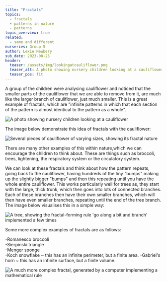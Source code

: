 ```yaml
---
title: "Fractals"
topics: 
  - fractals
  - patterns in nature
  - patterns
topic_overview: true
related: 
  - same and different    
nurseries: Group 5 
author: Lexie Newbery
sub_date: 2023-08-25
header:
  teaser: /assets/img/lookingatcauliflower.png
  teaser_alt: A photo showing nursery children looking at a cauliflower
  teaser_pos: fit
---
```

A group of the children were analysing cauliflower and noticed that the smaller parts of the cauliflower that we are able to remove from it, are much like the larger branch of cauliflower, just much smaller. This is a great example of fractals, which are "infinite patterns in which that each section of the pattern is almost identical to the pattern as a whole".  

![A photo showing nursery children looking at a cauliflower]({{site.baseurl}}/assets/img/lookingatcauliflower.png "Children looking at cauliflower")

The image below demonstrate this idea of fractals with the cauliflower: 

![Several pieces of cauliflower of varying sizes, showing its fractal nature]({{site.baseurl}}/assets/img/cauliflower.png "Several pieces of cauliflower")

There are many other examples of this within nature,which we can encourage the children to think about. These are things such as broccoli, trees, lightening, the respiratory system or the circulatory system.

We can look at these fractals and think about how the pattern repeats, going back to the cauliflower, having hundreds of the tiny "bumps" making up the slightly bigger "bumps" and then this repeating until you have the whole entire cauliflower. This works particularly well for trees as, they start with the large, thick trunk, which then goes into lots of connected branches. Each of these branches then have their own smaller branches, which will then have even smaller branches, repeating until the end of the tree branch. The image below visualises this in a simple way: 

![A tree, showing the fractal-forming rule 'go along a bit and branch' implemented a few times]({{site.baseurl}}/assets/img/tree.png "A fractal-like tree")

 
Some more complex examples of fractals are as follows: 

-Romanesco broccoli                
-Sierpinski triangle                                      
-Menger sponge                           
-Koch snowflake ~ this has an infinite perimeter, but a finite area.
-Gabriel's horn ~ this has an infinite surface, but a finite volume. 

![A much more complex fractal, generated by a computer implementing a mathematical rule]({{site.baseurl}}/assets/img/fractalpatterm.jpg "A more complex fractal")

